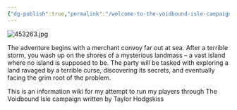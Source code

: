 ```yaml
---
{"dg-publish":true,"permalink":"/welcome-to-the-voidbound-isle-campaign-page/","tags":["gardenEntry"],"created":"2025-05-27T18:22:26.770-05:00"}
---
```


![453263.jpg](/img/user/Voidbound/453263.jpg)

The adventure begins with a merchant convoy far out at sea. After a terrible storm, you wash up on the shores of a mysterious landmass – a vast island where no island is supposed to be. The party will be tasked with exploring a land ravaged by a terrible curse, discovering its secrets, and eventually facing the grim root of the problem.

This is an information wiki for my attempt to run my players through The Voidbound Isle campaign written by Taylor Hodgskiss